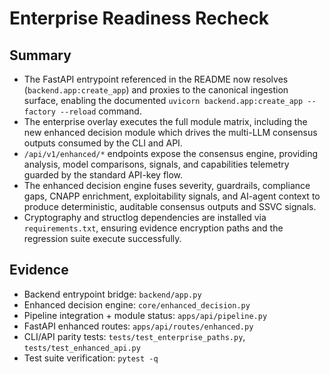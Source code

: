 # Enterprise Readiness Recheck

## Summary
- The FastAPI entrypoint referenced in the README now resolves (`backend.app:create_app`) and proxies to the canonical ingestion surface, enabling the documented `uvicorn backend.app:create_app --factory --reload` command.
- The enterprise overlay executes the full module matrix, including the new enhanced decision module which drives the multi-LLM consensus outputs consumed by the CLI and API.
- `/api/v1/enhanced/*` endpoints expose the consensus engine, providing analysis, model comparisons, signals, and capabilities telemetry guarded by the standard API-key flow.
- The enhanced decision engine fuses severity, guardrails, compliance gaps, CNAPP enrichment, exploitability signals, and AI-agent context to produce deterministic, auditable consensus outputs and SSVC signals.
- Cryptography and structlog dependencies are installed via `requirements.txt`, ensuring evidence encryption paths and the regression suite execute successfully.

## Evidence
- Backend entrypoint bridge: `backend/app.py`
- Enhanced decision engine: `core/enhanced_decision.py`
- Pipeline integration + module status: `apps/api/pipeline.py`
- FastAPI enhanced routes: `apps/api/routes/enhanced.py`
- CLI/API parity tests: `tests/test_enterprise_paths.py`, `tests/test_enhanced_api.py`
- Test suite verification: `pytest -q`
